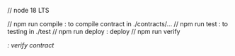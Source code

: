 // node 18 LTS

// npm run compile : to compile contract in ./contracts/...
// npm run test : to testing in ./test
// npm run deploy <network> : deploy 
// npm run verify <address> <contract token> : verify contract